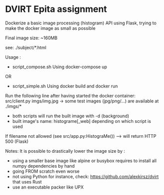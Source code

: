 # DVIRT Epita assignment

Dockerize a basic image processing (histogram) API using Flask,
trying to make the docker image as small as possible

Final image size: ~160MB

see: ./subject/*.html

Usage :
- script_compose.sh
Using docker-compose up

OR

- script_simple.sh
Using docker build and docker run

Run the following line after having started the docker container:
src/client.py imgs/img.jpg
-> some test images (jpg/png/...) are available at ./imgs/*

* both scripts will run the built image with -d (background)
* built image's name: histograme[_web] depending on which script is used

If filename not allowed (see src/app.py:HistograMe())
--> will return HTTP 500 (Flask)

Notes:
It is possible to drastically lower the image size by :
- using a smaller base image like alpine or busybox
requires to install all numpy dependencies by hand
- going FROM scratch
even worse
- not using Python
for instance, check: https://github.com/alexkirsz/dvirt that uses Rust
- use an executable packer like UPX
